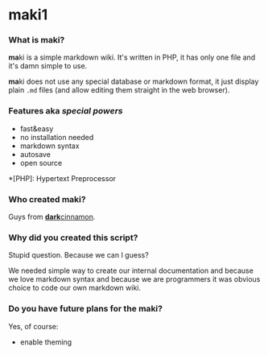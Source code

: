 <!--- @breadcrumb: index.md -->

# **ma**ki1

### What is **ma**ki?

**ma**ki is a simple markdown wiki. It's written in PHP, it has only one file and it's damn simple to use.

**ma**ki does not use any special database or markdown format, it just display plain `.md` files (and allow editing them straight in the web browser).

### Features aka _special powers_

* fast&easy
* no installation needed
* markdown syntax
* autosave
* open source

*[PHP]: Hypertext Preprocessor

### Who created **ma**ki?

Guys from [**dark**cinnamon](http://darkcinnamon.com).

### Why did you created this script?

Stupid question. Because we can I guess?

We needed simple way to create our internal documentation and because we love markdown syntax and because we are programmers it was obvious choice to code our own markdown wiki.

### Do you have future plans for the **ma**ki?

Yes, of course:

* enable theming